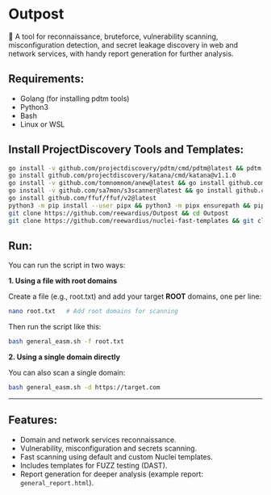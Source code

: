# Outpost

🔎 A tool for reconnaissance, bruteforce, vulnerability scanning, misconfiguration detection, and secret leakage discovery in web and network services, with handy report generation for further analysis.

## **Requirements:**

- Golang (for installing pdtm tools)
- Python3
- Bash
- Linux or WSL

## Install ProjectDiscovery Tools and Templates:

```bash
go install -v github.com/projectdiscovery/pdtm/cmd/pdtm@latest && pdtm -install-all
go install github.com/projectdiscovery/katana/cmd/katana@v1.1.0
go install -v github.com/tomnomnom/anew@latest && go install github.com/tomnomnom/unfurl@latest
go install -v github.com/sa7mon/s3scanner@latest && go install github.com/003random/getJS/v2@latest
go install github.com/ffuf/ffuf/v2@latest
python3 -m pip install --user pipx && python3 -m pipx ensurepath && pipx install uro
git clone https://github.com/reewardius/Outpost && cd Outpost
git clone https://github.com/reewardius/nuclei-fast-templates && git clone https://github.com/reewardius/nuclei-dast-templates
```

## Run:
You can run the script in two ways:

**1. Using a file with root domains**

Create a file (e.g., root.txt) and add your target **ROOT** domains, one per line:
```bash
nano root.txt   # Add root domains for scanning
```
Then run the script like this:
```bash
bash general_easm.sh -f root.txt
```
**2. Using a single domain directly**

You can also scan a single domain:
```bash
bash general_easm.sh -d https://target.com
```
---

## Features:
- Domain and network services reconnaissance.
- Vulnerability, misconfiguration and secrets scanning.
- Fast scanning using default and custom Nuclei templates.
- Includes templates for FUZZ testing (DAST).
- Report generation for deeper analysis (example report: `general_report.html`).

